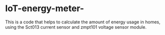 # IoT-energy-meter-
This is a code that helps to calculate the amount of energy usage in homes, using the Sct013 current sensor and zmpt101 voltage sensor module. 
